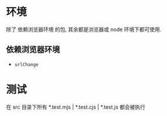 # 环境

除了 依赖浏览器环境 的包, 其余都是浏览器或 node 环境下都可使用.

## 依赖浏览器环境

- `urlChange`



# 测试

在 src 目录下所有 *.test.mjs | *.test.cjs | *.test.js 都会被执行